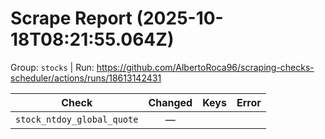 # Scrape Report (2025-10-18T08:21:55.064Z)

Group: `stocks`  |  Run: https://github.com/AlbertoRoca96/scraping-checks-scheduler/actions/runs/18613142431

| Check | Changed | Keys | Error |
|---|:---:|:--|:--|
| `stock_ntdoy_global_quote` | — |  |  |
